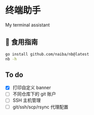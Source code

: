 # 终端助手

My terminal assistant

## :fried_egg: 食用指南

```sh
go install github.com/naiba/nb@latest
nb -h
```

## To do

- [x] 打印自定义 banner
- [ ] 不同仓库下的 git 账户
- [ ] SSH 主机管理
- [ ] git/ssh/scp/rsync 代理配置
